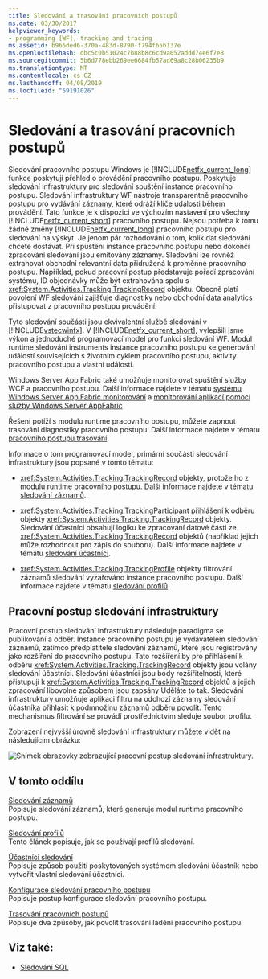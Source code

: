 ```yaml
---
title: Sledování a trasování pracovních postupů
ms.date: 03/30/2017
helpviewer_keywords:
- programming [WF], tracking and tracing
ms.assetid: b965ded6-370a-483d-8790-f794f65b137e
ms.openlocfilehash: dbc5c0b51024c7b88b8c6cd9a052addd74e6f7e8
ms.sourcegitcommit: 5b6d778ebb269ee6684fb57ad69a8c28b06235b9
ms.translationtype: MT
ms.contentlocale: cs-CZ
ms.lasthandoff: 04/08/2019
ms.locfileid: "59191026"
---
```

# <a name="workflow-tracking-and-tracing"></a>Sledování a trasování pracovních postupů
Sledování pracovního postupu Windows je [!INCLUDE[netfx_current_long](../../../includes/netfx-current-long-md.md)] funkce poskytují přehled o provádění pracovního postupu. Poskytuje sledování infrastruktury pro sledování spuštění instance pracovního postupu. Sledování infrastruktury WF nástroje transparentně pracovního postupu pro vydávání záznamy, které odráží klíče události během provádění. Tato funkce je k dispozici ve výchozím nastavení pro všechny [!INCLUDE[netfx_current_short](../../../includes/netfx-current-short-md.md)] pracovního postupu. Nejsou potřeba k tomu žádné změny [!INCLUDE[netfx_current_long](../../../includes/netfx-current-long-md.md)] pracovního postupu pro sledování na výskyt. Je jenom pár rozhodování o tom, kolik dat sledování chcete dostávat. Při spuštění instance pracovního postupu nebo dokončí zpracování sledování jsou emitovány záznamy. Sledování lze rovněž extrahovat obchodní relevantní data přidružená k proměnné pracovního postupu. Například, pokud pracovní postup představuje pořadí zpracování systému, ID objednávky může být extrahována spolu s <xref:System.Activities.Tracking.TrackingRecord> objektu. Obecně platí povolení WF sledování zajišťuje diagnostiky nebo obchodní data analytics přistupovat z pracovního postupu provádění.  
  
 Tyto sledování součásti jsou ekvivalentní službě sledování v [!INCLUDE[vstecwinfx](../../../includes/vstecwinfx-md.md)]. V [!INCLUDE[netfx_current_short](../../../includes/netfx-current-short-md.md)], vylepšili jsme výkon a jednoduché programovací model pro funkci sledování WF. Modul runtime sledování instruments instance pracovního postupu ke generování událostí souvisejících s životním cyklem pracovního postupu, aktivity pracovního postupu a vlastní události.  
  
 Windows Server App Fabric také umožňuje monitorovat spuštění služby WCF a pracovního postupu. Další informace najdete v tématu [systému Windows Server App Fabric monitorování](https://go.microsoft.com/fwlink/?LinkId=201273) a [monitorování aplikací pomocí služby Windows Server AppFabric](https://go.microsoft.com/fwlink/?LinkId=201287)  
  
 Řešení potíží s modulu runtime pracovního postupu, můžete zapnout trasování diagnostiky pracovního postupu. Další informace najdete v tématu [pracovního postupu trasování](workflow-tracing.md).  
  
 Informace o tom programovací model, primární součásti sledování infrastruktury jsou popsané v tomto tématu:  
  
-   <xref:System.Activities.Tracking.TrackingRecord> objekty, protože ho z modulu runtime pracovního postupu. Další informace najdete v tématu [sledování záznamů](tracking-records.md).  
  
-   <xref:System.Activities.Tracking.TrackingParticipant> přihlášení k odběru objekty <xref:System.Activities.Tracking.TrackingRecord> objekty. Sledování účastníci obsahují logiku ke zpracování datové části ze <xref:System.Activities.Tracking.TrackingRecord> objektů (například jejich může rozhodnout pro zápis do souboru). Další informace najdete v tématu [sledování účastníci](tracking-participants.md).  
  
-   <xref:System.Activities.Tracking.TrackingProfile> objekty filtrování záznamů sledování vyzařováno instance pracovního postupu. Další informace najdete v tématu [sledování profilů](tracking-profiles.md).  
  
## <a name="workflow-tracking-infrastructure"></a>Pracovní postup sledování infrastruktury  
 Pracovní postup sledování infrastruktury následuje paradigma se publikování a odběr. Instance pracovního postupu je vydavatelem sledování záznamů, zatímco předplatitele sledování záznamů, které jsou registrovány jako rozšíření do pracovního postupu. Tato rozšíření by pro přihlášení k odběru <xref:System.Activities.Tracking.TrackingRecord> objekty jsou volány sledování účastníci. Sledování účastníci jsou body rozšiřitelnosti, které přistupují k <xref:System.Activities.Tracking.TrackingRecord> objektů a jejich zpracování libovolné způsobem jsou zapsány Uděláte to tak. Sledování infrastruktury umožňuje aplikaci filtru na odchozí záznamy sledování účastníka přihlásit k podmnožinu záznamů odběru povolit. Tento mechanismus filtrování se provádí prostřednictvím sleduje soubor profilu.  
  
 Zobrazení nejvyšší úrovně sledování infrastruktury můžete vidět na následujícím obrázku:  
  
 ![Snímek obrazovky zobrazující pracovní postup sledování infrastruktury. ](./media/workflow-tracking-and-tracing/workflow-tracking-infrastructure.gif "WV")  
  
## <a name="in-this-section"></a>V tomto oddílu  
 [Sledování záznamů](tracking-records.md)  
 Popisuje sledování záznamů, které generuje modul runtime pracovního postupu.  
  
 [Sledování profilů](tracking-profiles.md)  
 Tento článek popisuje, jak se používají profilů sledování.  
  
 [Účastníci sledování](tracking-participants.md)  
 Popisuje způsob použití poskytovaných systémem sledování účastník nebo vytvořit vlastní sledování účastníci.  
  
 [Konfigurace sledování pracovního postupu](configuring-tracking-for-a-workflow.md)  
 Popisuje postup konfigurace sledování pracovního postupu.  
  
 [Trasování pracovních postupů](workflow-tracing.md)  
 Popisuje dva způsoby, jak povolit trasování ladění pracovního postupu.  
  
## <a name="see-also"></a>Viz také:

- [Sledování SQL](./samples/sql-tracking.md)
